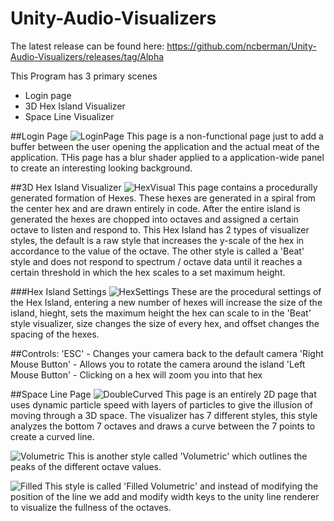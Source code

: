 # Unity-Audio-Visualizers
The latest release can be found here: https://github.com/ncberman/Unity-Audio-Visualizers/releases/tag/Alpha

This Program has 3 primary scenes
- Login page
- 3D Hex Island Visualizer
- Space Line Visualizer

##Login Page
![LoginPage](https://user-images.githubusercontent.com/72539181/177244777-675b1467-fd35-4b45-a032-cca489aad37f.PNG)
This page is a non-functional page just to add a buffer between the user opening the application and the actual meat of the application. THis page has a blur shader applied to a application-wide panel to create an interesting looking background.





##3D Hex Island Visualizer
![HexVisual](https://user-images.githubusercontent.com/72539181/177244786-9da79c2c-6cfa-4b69-a4ad-d6b51c74c034.PNG)
This page contains a procedurally generated formation of Hexes. These hexes are generated in a spiral from the center hex and are drawn entirely in code. After the entire island is generated the hexes are chopped into octaves and assigned a certain octave to listen and respond to. This Hex Island has 2 types of visualizer styles, the default is a raw style that increases the y-scale of the hex in accordance to the value of the octave. The other style is called a 'Beat' style and does not respond to spectrum / octave data until it reaches a certain threshold in which the hex scales to a set maximum height.


###Hex Island Settings
![HexSettings](https://user-images.githubusercontent.com/72539181/177244788-b094b756-dab7-4738-bd46-68243128bb0f.PNG)
These are the procedural settings of the Hex Island, entering a new number of hexes will increase the size of the island, hieght, sets the maximum height the hex can scale to in the 'Beat' style visualizer, size changes the size of every hex, and offset changes the spacing of the hexes.

##Controls: 
    'ESC' - Changes your camera back to the default camera
    'Right Mouse Button' - Allows you to rotate the camera around the island
    'Left Mouse Button' - Clicking on a hex will zoom you into that hex
    
    
    
    
    
##Space Line Page
![DoubleCurved](https://user-images.githubusercontent.com/72539181/177244793-a91e1577-69bb-433a-bbec-ecaccfc41c00.PNG)
This page is an entirely 2D page that uses dynamic particle speed with layers of particles to give the illusion of moving through a 3D space. The visualizer has 7 different styles, this style analyzes the bottom 7 octaves and draws a curve between the 7 points to create a curved line.


![Volumetric](https://user-images.githubusercontent.com/72539181/177244797-0deb8311-e90a-481a-bea4-bca8b4366a67.PNG)
This is another style called 'Volumetric' which outlines the peaks of the different octave values.


![Filled](https://user-images.githubusercontent.com/72539181/177244800-ca818fa0-06b4-4af8-88c6-6aca25a99a35.PNG)
This style is called 'Filled Volumetric' and instead of modifying the position of the line we add and modify width keys to the unity line renderer to visualize the fullness of the octaves.
